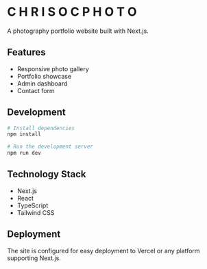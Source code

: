 # C H R I S O C P H O T O 

A photography portfolio website built with Next.js.

## Features

- Responsive photo gallery
- Portfolio showcase
- Admin dashboard
- Contact form

## Development

```bash
# Install dependencies
npm install

# Run the development server
npm run dev
```

## Technology Stack

- Next.js
- React
- TypeScript
- Tailwind CSS

## Deployment

The site is configured for easy deployment to Vercel or any platform supporting Next.js.
